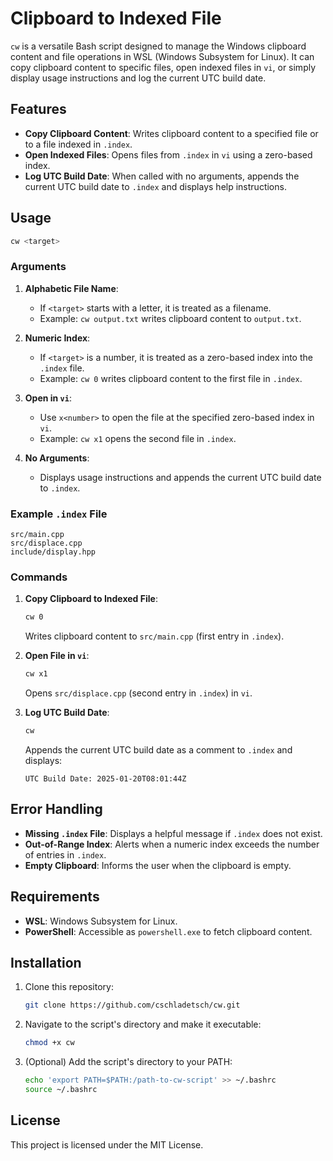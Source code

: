 # Clipboard to Indexed File

`cw` is a versatile Bash script designed to manage the Windows clipboard content and file operations in WSL (Windows Subsystem for Linux). It can copy clipboard content to specific files, open indexed files in `vi`, or simply display usage instructions and log the current UTC build date.

## Features

- **Copy Clipboard Content**: Writes clipboard content to a specified file or to a file indexed in `.index`.
- **Open Indexed Files**: Opens files from `.index` in `vi` using a zero-based index.
- **Log UTC Build Date**: When called with no arguments, appends the current UTC build date to `.index` and displays help instructions.

## Usage

```bash
cw <target>
```

### Arguments

1. **Alphabetic File Name**:
   - If `<target>` starts with a letter, it is treated as a filename.
   - Example: `cw output.txt` writes clipboard content to `output.txt`.

2. **Numeric Index**:
   - If `<target>` is a number, it is treated as a zero-based index into the `.index` file.
   - Example: `cw 0` writes clipboard content to the first file in `.index`.

3. **Open in `vi`**:
   - Use `x<number>` to open the file at the specified zero-based index in `vi`.
   - Example: `cw x1` opens the second file in `.index`.

4. **No Arguments**:
   - Displays usage instructions and appends the current UTC build date to `.index`.

### Example `.index` File

```text
src/main.cpp
src/displace.cpp
include/display.hpp
```

### Commands

1. **Copy Clipboard to Indexed File**:
   ```bash
   cw 0
   ```
   Writes clipboard content to `src/main.cpp` (first entry in `.index`).

2. **Open File in `vi`**:
   ```bash
   cw x1
   ```
   Opens `src/displace.cpp` (second entry in `.index`) in `vi`.

3. **Log UTC Build Date**:
   ```bash
   cw
   ```
   Appends the current UTC build date as a comment to `.index` and displays:
   ```
   UTC Build Date: 2025-01-20T08:01:44Z
   ```

## Error Handling

- **Missing `.index` File**: Displays a helpful message if `.index` does not exist.
- **Out-of-Range Index**: Alerts when a numeric index exceeds the number of entries in `.index`.
- **Empty Clipboard**: Informs the user when the clipboard is empty.

## Requirements

- **WSL**: Windows Subsystem for Linux.
- **PowerShell**: Accessible as `powershell.exe` to fetch clipboard content.

## Installation

1. Clone this repository:
   ```bash
   git clone https://github.com/cschladetsch/cw.git
   ```
2. Navigate to the script's directory and make it executable:
   ```bash
   chmod +x cw
   ```
3. (Optional) Add the script's directory to your PATH:
   ```bash
   echo 'export PATH=$PATH:/path-to-cw-script' >> ~/.bashrc
   source ~/.bashrc
   ```

## License

This project is licensed under the MIT License.
